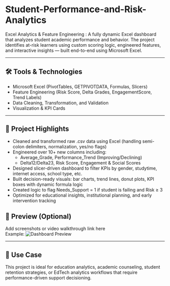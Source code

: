 # Student-Performance-and-Risk-Analytics
Excel Analytics & Feature Engineering : A fully dynamic Excel dashboard that analyzes student academic performance and behavior. The project identifies at-risk learners using custom scoring logic, engineered features, and interactive insights — built end-to-end using Microsoft Excel.

---

## 🛠 Tools & Technologies

- Microsoft Excel (PivotTables, GETPIVOTDATA, Formulas, Slicers)
- Feature Engineering (Risk Score, Delta Grades, EngagementScore, Trend Labels)
- Data Cleaning, Transformation, and Validation
- Visualization & KPI Cards

---

## 🚀 Project Highlights

- Cleaned and transformed raw .csv data using Excel (handling semi-colon delimiters, normalization, yes/no flags)
- Engineered over 10+ new columns including:
  - Average_Grade, Performance_Trend (Improving/Declining)
  - Delta12/Delta23, Risk Score, Engagement & Social Scores
- Designed slicer-driven dashboard to filter KPIs by gender, studytime, internet access, school type, etc.
- Built decision-ready visuals: bar charts, trend lines, donut plots, KPI boxes with dynamic formula logic
- Created logic to flag Needs_Support = 1 if student is failing and Risk ≥ 3
- Optimized for educational insights, institutional planning, and early intervention tracking

## 🔗 Preview (Optional)

Add screenshots or video walkthrough link here  
Example: ![Dashboard Preview](dashboard.png)

---

## 📌 Use Case

This project is ideal for education analytics, academic counseling, student retention strategies, or EdTech analytics workflows that require performance-driven support decisioning.

